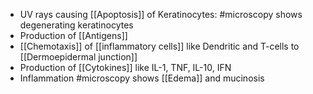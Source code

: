 - UV rays causing [[Apoptosis]] of Keratinocytes: #microscopy shows degenerating keratinocytes
- Production of [[Antigens]]
- [[Chemotaxis]] of [[inflammatory cells]] like Dendritic and T-cells to [[Dermoepidermal junction]]
- Production of [[Cytokines]] like IL-1, TNF, IL-10, IFN
- Inflammation #microscopy shows [[Edema]] and mucinosis

